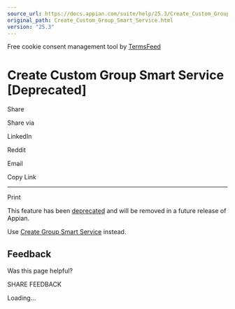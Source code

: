 ```yaml
---
source_url: https://docs.appian.com/suite/help/25.3/Create_Custom_Group_Smart_Service.html
original_path: Create_Custom_Group_Smart_Service.html
version: "25.3"
---
```


Free cookie consent management tool by [TermsFeed](https://www.termsfeed.com/)

# Create Custom Group Smart Service \[Deprecated\]

Share

Share via

LinkedIn

Reddit

Email

Copy Link

* * *

Print

This feature has been [deprecated](Deprecated_Features.html) and will be removed in a future release of Appian.

Use [Create Group Smart Service](Create_Group_Smart_Service.html) instead.

## Feedback

Was this page helpful?

SHARE FEEDBACK

Loading...